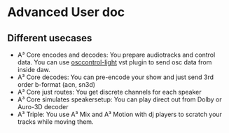 # Advanced User doc
## Different usecases
- A³ Core encodes and decodes: You prepare audiotracks and control data. You can use [osccontrol-light](https://github.com/drlight-code/osccontrol-light) vst plugin to send osc data from inside daw.
- A³ Core decodes: You can pre-encode your show and just send 3rd order b-format (acn, sn3d)
- A³ Core just routes: You get discrete channels for each speaker
- A³ Core simulates speakersetup: You can play direct out from Dolby or Auro-3D decoder
- A³ Triple: You use A³ Mix and A³ Motion with dj players to scratch your tracks while moving them.